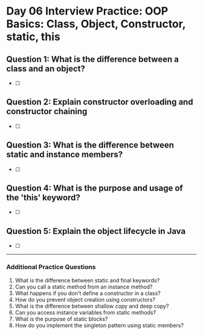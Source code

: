 # Day 06 Interview Practice: OOP Basics: Class, Object, Constructor, static, this

## Question 1: What is the difference between a class and an object?
- [ ] 

## Question 2: Explain constructor overloading and constructor chaining
- [ ] 

## Question 3: What is the difference between static and instance members?
- [ ] 

## Question 4: What is the purpose and usage of the 'this' keyword?
- [ ] 

## Question 5: Explain the object lifecycle in Java
- [ ] 

---

### Additional Practice Questions
1. What is the difference between static and final keywords?
2. Can you call a static method from an instance method?
3. What happens if you don't define a constructor in a class?
4. How do you prevent object creation using constructors?
5. What is the difference between shallow copy and deep copy?
6. Can you access instance variables from static methods?
7. What is the purpose of static blocks?
8. How do you implement the singleton pattern using static members? 